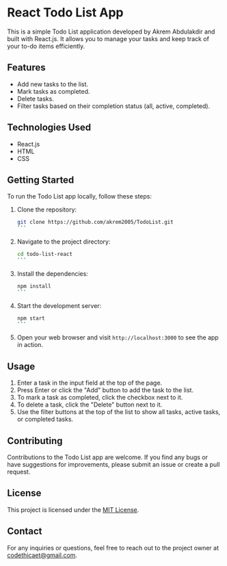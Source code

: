 # React Todo List App

This is a simple Todo List application developed by Akrem Abdulakdir and built with React.js. It allows you to manage your tasks and keep track of your to-do items efficiently.

## Features

- Add new tasks to the list.
- Mark tasks as completed.
- Delete tasks.
- Filter tasks based on their completion status (all, active, completed).

## Technologies Used

- React.js
- HTML
- CSS

## Getting Started

To run the Todo List app locally, follow these steps:

1. Clone the repository:

   ````bash
   git clone https://github.com/akrem2005/TodoList.git
   ```

   ````

2. Navigate to the project directory:

   ````bash
   cd todo-list-react
   ```

   ````

3. Install the dependencies:

   ````bash
   npm install
   ```

   ````

4. Start the development server:

   ````bash
   npm start
   ```

   ````

5. Open your web browser and visit `http://localhost:3000` to see the app in action.

## Usage

1. Enter a task in the input field at the top of the page.
2. Press Enter or click the "Add" button to add the task to the list.
3. To mark a task as completed, click the checkbox next to it.
4. To delete a task, click the "Delete" button next to it.
5. Use the filter buttons at the top of the list to show all tasks, active tasks, or completed tasks.

## Contributing

Contributions to the Todo List app are welcome. If you find any bugs or have suggestions for improvements, please submit an issue or create a pull request.

## License

This project is licensed under the [MIT License](LICENSE).

## Contact

For any inquiries or questions, feel free to reach out to the project owner at codethicaet@gmail.com.
